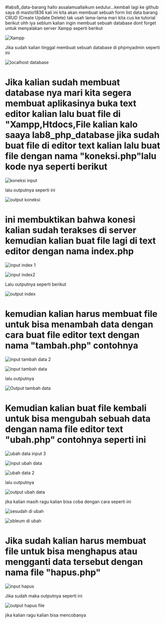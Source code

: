 #labs8_data-barang
hallo assalamuallaikum sedulur...kembali lagi ke github saya di mastio1836 kali ini kita akan membuat sebuah form list data barang CRUD (Create Update Delete) tak usah lama-lama mari kita cus ke tutorial berikut ohh iya seblum kalian ingin membuat sebuah database dont forget untuk menyalakan server Xampp seperti berikut

![Xampp](https://user-images.githubusercontent.com/56244106/120325805-39b62c80-c312-11eb-8a77-e738ff89b9e7.JPG)

Jika sudah kalian tinggal membuat sebuah database di phpmyadmin seperti ini

![localhost database](https://user-images.githubusercontent.com/56244106/120326126-93b6f200-c312-11eb-9b0a-34a4a5fe0eac.JPG)

# Jika kalian sudah membuat database nya mari kita segera membuat aplikasinya buka text editor kalian lalu buat file di "Xampp,Htdocs,File kalian kalo saaya lab8_php_database jika sudah buat file di editor text kalian lalu buat file dengan nama "koneksi.php"lalu kode nya seperti berikut

![koneksi input](https://user-images.githubusercontent.com/56244106/120326469-f4462f00-c312-11eb-815b-050a11eaf129.JPG)

lalu outputnya seperti ini

![output koneksi](https://user-images.githubusercontent.com/56244106/120326550-0d4ee000-c313-11eb-8b7c-aad243a086dc.JPG)

# ini membuktikan bahwa konesi kalian sudah terakses di server kemudian kalian buat file lagi di text editor dengan nama index.php

![input index 1](https://user-images.githubusercontent.com/56244106/120326718-396a6100-c313-11eb-8658-89bf3b064936.JPG)

![input index2](https://user-images.githubusercontent.com/56244106/120326737-3ec7ab80-c313-11eb-9952-d023a55fdbb4.JPG)

Lalu outputnya seperti berikut

![output index](https://user-images.githubusercontent.com/56244106/120326964-746c9480-c313-11eb-8290-1b5f0976f7d6.JPG)

# kemudian kalian harus membuat file untuk bisa menambah data dengan cara buat file editor text dengan nama "tambah.php" contohnya

![input tambah data 2](https://user-images.githubusercontent.com/56244106/120327163-a978e700-c313-11eb-9226-f7caf317fbc5.JPG)

![input tambah data](https://user-images.githubusercontent.com/56244106/120327168-aaaa1400-c313-11eb-9f21-1d7b98272aac.JPG)

lalu outputnya

![Output tambah data](https://user-images.githubusercontent.com/56244106/120327226-b990c680-c313-11eb-9340-65a43f69fc66.JPG)

# Kemudian kalian buat file kembali untuk bisa mengubah sebuah data dengan nama file editor text "ubah.php" contohnya seperti ini

![ubah data input 3](https://user-images.githubusercontent.com/56244106/120327452-fb217180-c313-11eb-8d04-1232ffde5d93.JPG)

![input ubah data](https://user-images.githubusercontent.com/56244106/120327458-fd83cb80-c313-11eb-8201-723f09681bde.JPG)

![ubah data 2](https://user-images.githubusercontent.com/56244106/120327464-ffe62580-c313-11eb-93d9-1a4b4efdd785.JPG)

lalu outputnya

![output ubah data](https://user-images.githubusercontent.com/56244106/120327529-0d9bab00-c314-11eb-8bba-a16079bea54c.JPG)

jika kalian masih ragu kalian bisa coba dengan cara seperti ini

![sesudah di ubah](https://user-images.githubusercontent.com/56244106/120327617-260bc580-c314-11eb-91bc-0bdd1797ebec.JPG)

![sbleum di ubah](https://user-images.githubusercontent.com/56244106/120327665-34f27800-c314-11eb-8c13-e1897a014f2d.JPG)

# Jika sudah kalian harus membuat file untuk bisa menghapus atau mengganti data tersebut dengan nama file "hapus.php"

![input hapus](https://user-images.githubusercontent.com/56244106/120327821-610df900-c314-11eb-8afe-797a9430db14.JPG)

Jika sudah maka outputnya seperti ini

![output hapus file](https://user-images.githubusercontent.com/56244106/120327872-71be6f00-c314-11eb-929b-2fdb1c048b74.jpg)

jika kalian ragu kalian bisa mencobanya




